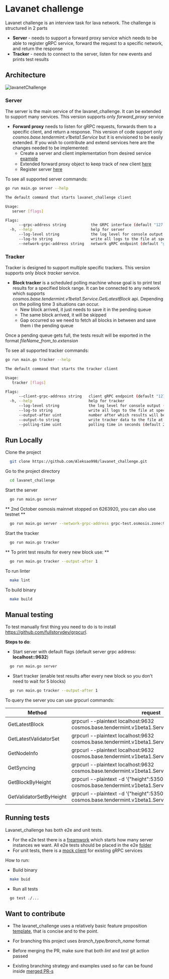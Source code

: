 # Lavanet challenge

Lavanet challenge is an interview task for lava network. The challenge is structured in 2 parts

* **Server** - needs to support a forward proxy service which needs to be able to register gRPC service, forward the request to a specific network, and return the response
* **Tracker** - needs to connect to the server, listen for new events and prints test results


## Architecture
![lavanetChallenge](https://user-images.githubusercontent.com/42786413/193462380-9d5f3da4-3fbf-4643-8508-09a890ed4245.png)

### Server

The server is the main service of the lavanet_challenge. It can be extended to support many services. This version supports only *forward_proxy* service

- **Forward proxy** needs to listen for gRPC requests, forwards them to a specific client, and return a response. This version of code support only *cosmos.base.tendermint.v1beta1.Service* but it is envisioned to be easily extended.
  If you wish to contribute and extend services here are the changes needed to be implemented:
  - Create a server and client implementation from desired service [example](https://github.com/Aleksao998/lavanet_challenge/tree/develop/services/tendermintv1beta1)
  - Extended forward proxy object to keep track of new client [here](https://github.com/Aleksao998/lavanet_challenge/blob/develop/proxy/forwardProxy.go#L31)
  - Register server [here](https://github.com/Aleksao998/lavanet_challenge/blob/develop/proxy/forwardProxy.go#L62)

To see all supported server commands:

```bash
go run main.go server --help
```
```bash
The default command that starts lavanet_challenge client

Usage:
   server [flags]

Flags:
      --grpc-address string           the GRPC interface (default "127.0.0.1:9632")
  -h, --help                          help for server
      --log-level string              the log level for console output (default "INFO")
      --log-to string                 write all logs to the file at specified location instead of writing them to console
      --network-grpc-address string   network gRPC endpoint (default "grpc.osmosis.zone:9090")

```

### Tracker

Tracker is designed to support multiple specific trackers. This version supports only *block tracker* service. 

- **Block tracker** is a scheduled polling machine whose goal is to print test results for a specified block range. It can be connected to any network   which supports *cosmos.base.tendermint.v1beta1.Service.GetLatestBlock* api. Depending on the polling time 3 situations can occur.
  - New block arrived, it just needs to save it in the pending queue
  - The same block arrived, it will be skipped
  - Gap occurred so we need to fetch all blocks in between and save them i the pending queue

Once a pending queue gets full, the tests result will be exported in the format *fileName_from_to.extension*

To see all supported tracker commands:

```bash
go run main.go tracker --help
```
```bash
The default command that starts the tracker client

Usage:
   tracker [flags]

Flags:
      --client-grpc-address string   client gRPC endpoint (default "127.0.0.1:9632")
  -h, --help                         help for tracker
      --log-level string             the log level for console output (default "INFO")
      --log-to string                write all logs to the file at specified location instead of writing them to console
      --output-after uint            number after which results will be generated (default 5)
      --output-to string             write tracker data to the file at specified location (default "test_results.txt")
      --polling-time uint            polling time in seconds (default 2)
```

## Run Locally

Clone the project

```bash
  git clone https://github.com/Aleksao998/lavanet_challenge.git
```

Go to the project directory

```bash
  cd lavanet_challenge
```

Start the server

```bash
  go run main.go server
```

** 2nd October osmosis mainnet stopped on 6263920, you can also use testnet **
```bash
  go run main.go server --network-grpc-address grpc-test.osmosis.zone:9090
```

Start the tracker

```bash
  go run main.go tracker
```

** To print test results for every new block use: **

```bash
  go run main.go tracker --output-after 1
```

To run linter

```bash
  make lint
```

To build binary

```bash
  make build
```

## Manual testing

To test manually first thing you need to do is to install https://github.com/fullstorydev/grpcurl.

**Steps to do**:

* Start server with default flags (default server grpc address: **localhost::9632**)

```bash
  go run main.go server
```
* Start tracker (enable test results after every new block so you don't need to wait for 5 blocks)

```bash
  go run main.go tracker --output-after 1
```

To query the server you can use grpcurl commands:

Method | request | 
--- | --- | 
GetLatestBlock | grpcurl --plaintext localhost:9632 cosmos.base.tendermint.v1beta1.Service.GetLatestBlock |
GetLatestValidatorSet | grpcurl --plaintext localhost:9632 cosmos.base.tendermint.v1beta1.Service.GetLatestValidatorSet |
GetNodeInfo | grpcurl --plaintext localhost:9632 cosmos.base.tendermint.v1beta1.Service.GetNodeInfo |
GetSyncing | grpcurl --plaintext localhost:9632 cosmos.base.tendermint.v1beta1.Service.GetSyncing |
GetBlockByHeight | grpcurl --plaintext -d '{"height":5350708}' localhost:9632 cosmos.base.tendermint.v1beta1.Service.GetBlockByHeight  |
GetValidatorSetByHeight | grpcurl --plaintext -d '{"height":5350708}' localhost:9632 cosmos.base.tendermint.v1beta1.Service.GetValidatorSetByHeight 

## Running tests

Lavanet_challenge has both e2e and unit tests. 

- For the e2e test there is a [freamwork](https://github.com/Aleksao998/lavanet_challenge/tree/develop/e2e/framework) which starts how many server instances we want. All e2e tests should be placed in the e2e [folder](https://github.com/Aleksao998/lavanet_challenge/tree/develop/e2e)
- For unit tests, there is a [mock client](https://github.com/Aleksao998/lavanet_challenge/blob/develop/services/tendermintv1beta1/mock_client.go) for existing gRPC services

How to run:

- Build binary
```bash
  make buid
```
- Run all tests
```bash
  go test ./...
```

## Want to contribute

- The lavanet_challenge uses a relatively basic feature proposition [template](https://github.com/Aleksao998/lavanet_challenge/blob/develop/.github/pull_request_template.md), that is concise and to the point.

- For branching this project uses *branch_type/branch_name* format

- Before merging the PR, make sure that both *lint* and *test* git action passed

- Existing branching strategy and examples used so far can be found inside [merged PR-s](https://github.com/Aleksao998/lavanet_challenge/pulls?q=is%3Apr+is%3Aclosed)

